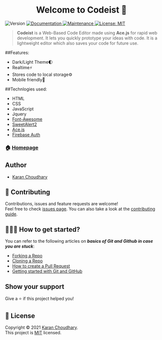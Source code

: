 <h1 align="center">Welcome to Codeist 👋</h1>
<p>
  <img alt="Version" src="https://img.shields.io/badge/version-1.0.0-blue.svg?cacheSeconds=2592000" />
  <a href="https://github.com/xKaran/Codeist#readme" target="_blank">
    <img alt="Documentation" src="https://img.shields.io/badge/documentation-yes-brightgreen.svg" />
  </a>
  <a href="https://github.com/xKaran/codeist/graphs/commit-activity" target="_blank">
    <img alt="Maintenance" src="https://img.shields.io/badge/Maintained%3F-yes-green.svg" />
  </a>
  <a href="https://github.com/Sara-Personal-Assistant/blob/master/LICENSE" target="_blank">
    <img alt="License: MIT" src="https://img.shields.io/github/license/xKaran/codeist" />
  </a>
</p>

> **Codeist** is a Web-Based Code Editor made using **Ace.js** for rapid web development. It lets you quickly prototype your ideas with code. It is a lightweight editor which also saves your code for future use. 

##Features:
 - Dark/Light Theme🌓 
 - Realtime⚡️ 
 - Stores code to local storage⚙️
 - Mobile friendly📱

##Technlogies used:

 - HTML
 - CSS
 - JavaScript
 - Jquery
 - [Font-Awesome](https://fontawesome.com/)
 - [SweetAlert2](https://sweetalert2.github.io/)
 - [Ace.js](http://ace.c9.io/)
 - [Firebase Auth](https://firebase.google.com/)

### 🏠 [Homepage](https://codeist.netlify.app)

## Author

* [Karan Choudhary](https://github.com/xKaran)

## 🤝 Contributing

Contributions, issues and feature requests are welcome!<br />Feel free to check [issues page](https://github.com/xKaran/Codeist/issues). You can also take a look at the [contributing guide](https://github.com/xKaran/codeist/blob/master/CONTRIBUTING.md).

## 👨🏻‍💻 How to get started?

You can refer to the following articles on  **_basics of Git and Github in case you are stuck_**:

-   [Forking a Repo](https://help.github.com/en/github/getting-started-with-github/fork-a-repo)
-   [Cloning a Repo](https://help.github.com/en/desktop/contributing-to-projects/creating-a-pull-request)
-   [How to create a Pull Request](https://opensource.com/article/19/7/create-pull-request-github)
-   [Getting started with Git and GitHub](https://towardsdatascience.com/getting-started-with-git-and-github-6fcd0f2d4ac6)


## Show your support

Give a ⭐️ if this project helped you!

## 📝 License

Copyright © 2021 [Karan Choudhary](https://github.com/xKaran).<br />
This project is [MIT](https://github.com/xkaran/Codeist/blob/master/LICENSE) licensed.

